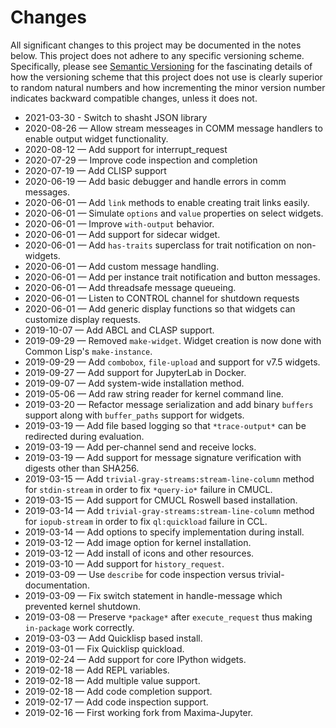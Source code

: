 # Changes

All significant changes to this project may be documented in the notes below.
This project does not adhere to any specific versioning scheme. Specifically,
please see [Semantic Versioning](http://semver.org/) for the fascinating details
of how the versioning scheme that this project does not use is clearly superior
to random natural numbers and how incrementing the minor version number
indicates backward compatible changes, unless it does not.

- 2021-03-30 - Switch to shasht JSON library
- 2020-08-26 — Allow stream messeages in COMM message handlers to enable output
  widget functionality.
- 2020-08-12 — Add support for interrupt_request
- 2020-07-29 — Improve code inspection and completion
- 2020-07-19 — Add CLISP support
- 2020-06-19 — Add basic debugger and handle errors in comm messages.
- 2020-06-01 — Add `link` methods to enable creating trait links easily.
- 2020-06-01 — Simulate `options` and `value` properties on select widgets.
- 2020-06-01 — Improve `with-output` behavior.
- 2020-06-01 — Add support for sidecar widget.
- 2020-06-01 — Add `has-traits` superclass for trait notification on
  non-widgets.
- 2020-06-01 — Add custom message handling.
- 2020-06-01 — Add per instance trait notification and button messages.
- 2020-06-01 — Add threadsafe message queueing.
- 2020-06-01 — Listen to CONTROL channel for shutdown requests
- 2020-06-01 — Add generic display functions so that widgets can customize
  display requests.
- 2019-10-07 — Add ABCL and CLASP support.
- 2019-09-29 — Removed `make-widget`. Widget creation is now done with
  Common Lisp's `make-instance`.
- 2019-09-29 — Add `combobox`, `file-upload` and support for v7.5 widgets.
- 2019-09-27 — Add support for JupyterLab in Docker.
- 2019-09-07 — Add system-wide installation method.
- 2019-05-06 — Add raw string reader for kernel command line.
- 2019-03-20 — Refactor message serialization and add binary `buffers` support
  along with `buffer_paths` support for widgets.
- 2019-03-19 — Add file based logging so that `*trace-output*` can be redirected
  during evaluation.
- 2019-03-19 — Add per-channel send and receive locks.
- 2019-03-19 — Add support for message signature verification with digests other
  than SHA256.
- 2019-03-15 — Add `trivial-gray-streams:stream-line-column` method for
  `stdin-stream` in order to fix `*query-io*` failure in CMUCL.
- 2019-03-15 — Add support for CMUCL Roswell based installation.
- 2019-03-14 — Add `trivial-gray-streams:stream-line-column` method for
  `iopub-stream` in order to fix `ql:quickload` failure in CCL.
- 2019-03-14 — Add options to specify implementation during install.
- 2019-03-12 — Add image option for kernel installation.
- 2019-03-12 — Add install of icons and other resources.
- 2019-03-10 — Add support for `history_request`.
- 2019-03-09 — Use `describe` for code inspection versus trivial-documentation.
- 2019-03-09 — Fix switch statement in handle-message which prevented kernel
  shutdown.
- 2019-03-08 — Preserve `*package*` after `execute_request` thus making
  `in-package` work correctly.
- 2019-03-03 — Add Quicklisp based install.
- 2019-03-01 — Fix Quicklisp quickload.
- 2019-02-24 — Add support for core IPython widgets.
- 2019-02-18 — Add REPL variables.
- 2019-02-18 — Add multiple value support.
- 2019-02-18 — Add code completion support.
- 2019-02-17 — Add code inspection support.
- 2019-02-16 — First working fork from Maxima-Jupyter.
